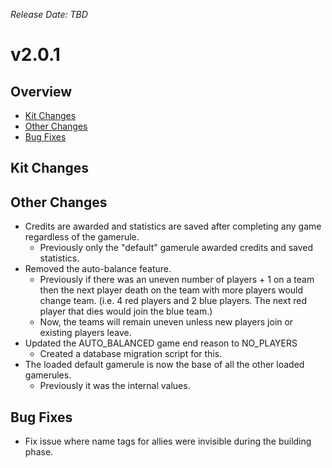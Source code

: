 _Release Date: TBD_

# v2.0.1

## Overview

- [Kit Changes](#kit-changes)
- [Other Changes](#other-changes)
- [Bug Fixes](#bug-fixes)

## Kit Changes

## Other Changes

- Credits are awarded and statistics are saved after completing any game regardless of the gamerule.
  - Previously only the "default" gamerule awarded credits and saved statistics.
- Removed the auto-balance feature.
  - Previously if there was an uneven number of players + 1 on a team then the next player death on the team with more players would change team. (i.e. 4 red players and 2 blue players. The next red player that dies would join the blue team.)
  - Now, the teams will remain uneven unless new players join or existing players leave.
- Updated the AUTO_BALANCED game end reason to NO_PLAYERS
  - Created a database migration script for this.
- The loaded default gamerule is now the base of all the other loaded gamerules.
  - Previously it was the internal values.

## Bug Fixes

- Fix issue where name tags for allies were invisible during the building phase.
